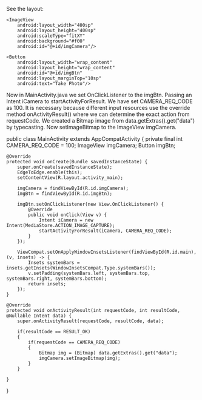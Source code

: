 See the layout:

    <ImageView
        android:layout_width="400sp"
        android:layout_height="400sp"
        android:scaleType="fitXY"
        android:background="#f00"
        android:id="@+id/imgCamera"/>

    <Button
        android:layout_width="wrap_content"
        android:layout_height="wrap_content"
        android:id="@+id/imgBtn"
        android:layout_marginTop="10sp"
        android:text="Take Photo"/>

Now in MainActivity.java we set OnClickListener to the imgBtn.
Passing an Intent iCamera to startActivityForResult.
We have set CAMERA_REQ_CODE as 100. It is necessary because different
input resources use the override method onActivityResult() where
we can determine the exact action from requestCode.
We created a Bitmap image from data.getExtras().get("data") by typecasting.
Now setImageBitmap to the ImageView imgCamera.
 

public class MainActivity extends AppCompatActivity {
    private final int CAMERA_REQ_CODE = 100;
    ImageView imgCamera;
    Button imgBtn;

    @Override
    protected void onCreate(Bundle savedInstanceState) {
        super.onCreate(savedInstanceState);
        EdgeToEdge.enable(this);
        setContentView(R.layout.activity_main);

        imgCamera = findViewById(R.id.imgCamera);
        imgBtn = findViewById(R.id.imgBtn);

        imgBtn.setOnClickListener(new View.OnClickListener() {
            @Override
            public void onClick(View v) {
                Intent iCamera = new Intent(MediaStore.ACTION_IMAGE_CAPTURE);
                startActivityForResult(iCamera, CAMERA_REQ_CODE);
            }
        });

        ViewCompat.setOnApplyWindowInsetsListener(findViewById(R.id.main), (v, insets) -> {
            Insets systemBars = insets.getInsets(WindowInsetsCompat.Type.systemBars());
            v.setPadding(systemBars.left, systemBars.top, systemBars.right, systemBars.bottom);
            return insets;
        });
    }

    @Override
    protected void onActivityResult(int requestCode, int resultCode, @Nullable Intent data) {
        super.onActivityResult(requestCode, resultCode, data);

        if(resultCode == RESULT_OK)
        {
            if(requestCode == CAMERA_REQ_CODE)
            {
                Bitmap img = (Bitmap) data.getExtras().get("data");
                imgCamera.setImageBitmap(img);
            }
        }

    }
}
